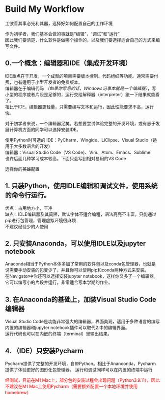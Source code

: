 # Build My Workflow
工欲善其事必先利其器，选择好如何配置自己的工作环境  

作为初学者，我们基本会做的事就是“编辑”，“调试”和“运行”  
因此我们要清楚，什么软件是做哪个操作的，以及我们要选择适合自己的方式来编写文件。  

## 0.一个概念：编辑器和IDE（集成开发环境）
IDE重点在于开发，一个成型的项目需要版本控制、代码组织等功能。通常需要付费，也有适用于小型开发者的免费版本。  
编辑器在于编辑代码 *（如果你愿意的话，Windows记事本就是一个编辑器）*，写小型的程序或者片段是足够的，运行交给解释器（interpreter）跑一下结果就能看了。  
相比于IDE，编辑器更轻量，只需要编写文本和运行，因此性能要求不高，运行快。  
  
对于初学者来说，一个编辑器足矣。若想要尝试体验完整的开发环境，或有志于发展计算机方面的同学可以选择安装IDE。
  
使用Python时可选的
IDE：PyCharm、Wingide、LiClipse、Visual Studio（适用于大多数语言的开发）  
编辑器：Visual Studio Code（VS Code）、Vim、Atom、Emacs、Sublime  
也许后面几种学习成本较高，下面只会写到相对易用的VS Code  

选择你的~~英雄~~配置
## 1. 只装Python，使用IDLE编辑和调试文件，使用系统的命令行运行。
优点：占用地方小，干净  
缺点：IDLE编辑器及其简陋，默认字体不适合编程，语法高亮不丰富，只能通过pip进行包管理，管理虚拟环境很麻烦  
不建议经验少的人使用  

## 2. 只安装Anaconda，可以使用IDLE以及jupyter notebook
Anaconda相当于Python本体多加了常用的软件包以及conda包管理器，也就是说需要手动安装的包变少了，并且你可以使用pip和conda两种方式来安装。  
在Navigator中你还可以选择安装jupyter notebook，这样你又多了一个编辑器，它可以编写小的片段并运行，非常适合写本学期的作业。  

## 3. 在Anaconda的基础上，加装Visual Studio Code编辑器
Visual Studio Code是功能非常强大的编辑器，界面美观，适用于多种语言的编写  
内置的编辑器和jupyter notebook插件可以取代2.中的编辑界面。  
运行代码也可以在内嵌的终端（terminal）里输出结果。

## 4. （IDE）只安装Pycharm
Pycharm提供了完整的开发环境，自带Python。相比于Ananconda，Pycharm提供了体验更好的图形化包管理器。
运行和调试同样可以在内置的终端中运行

<font color='red'> 经测试，目前在M1 Mac上，部分包的安装过程会出现问题（Python3.9.11），因此不建议在M1 Mac上使用Pycharm（需要额外配置一个本地环境并使用homebrew） </font>

